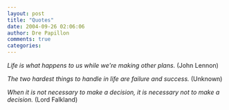 ```yaml
---
layout: post
title: "Quotes"
date: 2004-09-26 02:06:06
author: Dre Papillon
comments: true
categories: 
---
```



*Life is what happens to us while we're making other plans.*  (John Lennon)

*The two hardest things to handle in life are failure and success.*  (Unknown)

*When it is not necessary to make a decision, it is necessary not to make a decision.*  (Lord Falkland)